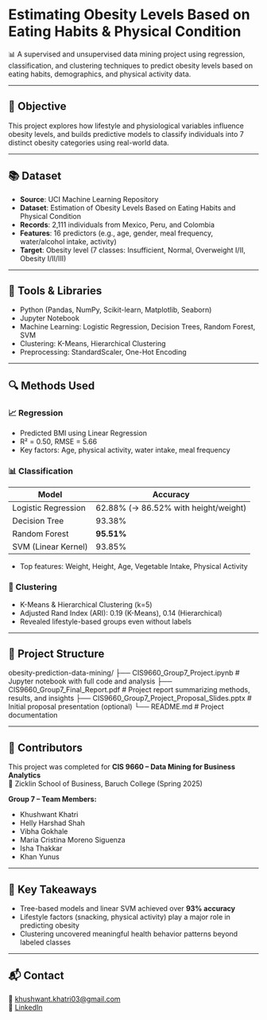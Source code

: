 # Estimating Obesity Levels Based on Eating Habits & Physical Condition

📊 A supervised and unsupervised data mining project using regression, classification, and clustering techniques to predict obesity levels based on eating habits, demographics, and physical activity data.

---

## 🧠 Objective

This project explores how lifestyle and physiological variables influence obesity levels, and builds predictive models to classify individuals into 7 distinct obesity categories using real-world data.

---

## 📚 Dataset

- **Source**: UCI Machine Learning Repository  
- **Dataset**: Estimation of Obesity Levels Based on Eating Habits and Physical Condition  
- **Records**: 2,111 individuals from Mexico, Peru, and Colombia  
- **Features**: 16 predictors (e.g., age, gender, meal frequency, water/alcohol intake, activity)  
- **Target**: Obesity level (7 classes: Insufficient, Normal, Overweight I/II, Obesity I/II/III)

---

## 🧰 Tools & Libraries

- Python (Pandas, NumPy, Scikit-learn, Matplotlib, Seaborn)
- Jupyter Notebook
- Machine Learning: Logistic Regression, Decision Trees, Random Forest, SVM
- Clustering: K-Means, Hierarchical Clustering
- Preprocessing: StandardScaler, One-Hot Encoding

---

## 🔍 Methods Used

### 📈 Regression
- Predicted BMI using Linear Regression
- R² = 0.50, RMSE = 5.66  
- Key factors: Age, physical activity, water intake, meal frequency

### 📊 Classification
| Model               | Accuracy       |
|--------------------|----------------|
| Logistic Regression| 62.88% (→ 86.52% with height/weight) |
| Decision Tree       | 93.38%         |
| Random Forest       | **95.51%**     |
| SVM (Linear Kernel) | 93.85%         |

- Top features: Weight, Height, Age, Vegetable Intake, Physical Activity

### 🔗 Clustering
- K-Means & Hierarchical Clustering (k=5)
- Adjusted Rand Index (ARI): 0.19 (K-Means), 0.14 (Hierarchical)
- Revealed lifestyle-based groups even without labels

---

## 📁 Project Structure

obesity-prediction-data-mining/
├── CIS9660_Group7_Project.ipynb # Jupyter notebook with full code and analysis
├── CIS9660_Group7_Final_Report.pdf # Project report summarizing methods, results, and insights
├── CIS9660_Group7_Project_Proposal_Slides.pptx # Initial proposal presentation (optional)
└── README.md # Project documentation


---

## 👥 Contributors

This project was completed for **CIS 9660 – Data Mining for Business Analytics**  
📍 Zicklin School of Business, Baruch College (Spring 2025)

**Group 7 – Team Members:**  
- Khushwant Khatri  
- Helly Harshad Shah  
- Vibha Gokhale  
- Maria Cristina Moreno Siguenza  
- Isha Thakkar  
- Khan Yunus

---

## 📌 Key Takeaways

- Tree-based models and linear SVM achieved over **93% accuracy**
- Lifestyle factors (snacking, physical activity) play a major role in predicting obesity
- Clustering uncovered meaningful health behavior patterns beyond labeled classes

---

## 📬 Contact

📧 khushwant.khatri03@gmail.com  
🔗 [LinkedIn](https://www.linkedin.com/in/khushwantkhatri)


